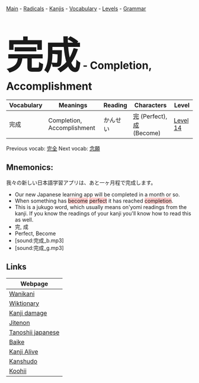 <style> bigfont {font-size: 100px}</style>
[Main](../README.md) -
[Radicals](../radicals.md) -
[Kanjis](../kanjis.md) -
[Vocabulary](../vocabulary.md) -
[Levels](../levels.md) -
[Grammar](../grammar.md)
# <bigfont> 完成</bigfont> - Completion, Accomplishment 

| Vocabulary | Meanings | Reading | Characters | Level |
| --- | --- | --- | --- | --- |
| 完成 | Completion, Accomplishment | かんせい |  [完](../kanjis/完.md) (Perfect), [成](../kanjis/成.md) (Become) | [Level 14](../levels/wk_level14.md) |

Previous vocab: [完全](完全.md) Next vocab: [念願](念願.md) 

## Mnemonics:
我々の新しい日本語学習アプリは、あと一ヶ月程で完成します。
* Our new Japanese learning app will be completed in a month or so.
* When something has <span style="background-color:#ffcccb"> become</span> <span style="background-color:#ffcccb"> perfect</span> it has reached <span style="background-color:#ffcccb"> completion</span>.
* This is a jukugo word, which usually means on'yomi readings from the kanji. If you know the readings of your kanji you'll know how to read this as well.
* 完, 成
* Perfect, Become
* [sound:完成_b.mp3]
* [sound:完成_g.mp3]


## Links 

| Webpage |
| --- |
| [Wanikani          ](https://www.wanikani.com/kanji/完成) |
| [Wiktionary        ](https://en.wiktionary.org/wiki/完成) |
| [Kanji damage      ](http://www.kanjidamage.com/kanji/search?utf8=✓&q=完成) |
| [Jitenon           ](https://jitenon.com/kanji/完成) |
| [Tanoshii japanese ](https://www.tanoshiijapanese.com/dictionary/kanji.cfm?k=完成) |
| [Baike             ](https://baike.baidu.com/item/完成) |
| [Kanji Alive       ](https://app.kanjialive.com/完成) |
| [Kanshudo          ](https://www.kanshudo.com/searchmn?q=完成) |
| [Koohii            ](https://kanji.koohii.com/study/kanji/完成) |
